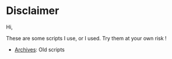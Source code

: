 # Disclaimer

Hi,

These are some scripts I use, or I used. Try them at your own risk !

- [Archives](Archives): Old scripts
